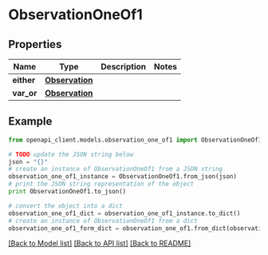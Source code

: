 # ObservationOneOf1


## Properties
Name | Type | Description | Notes
------------ | ------------- | ------------- | -------------
**either** | [**Observation**](Observation.md) |  | 
**var_or** | [**Observation**](Observation.md) |  | 

## Example

```python
from openapi_client.models.observation_one_of1 import ObservationOneOf1

# TODO update the JSON string below
json = "{}"
# create an instance of ObservationOneOf1 from a JSON string
observation_one_of1_instance = ObservationOneOf1.from_json(json)
# print the JSON string representation of the object
print ObservationOneOf1.to_json()

# convert the object into a dict
observation_one_of1_dict = observation_one_of1_instance.to_dict()
# create an instance of ObservationOneOf1 from a dict
observation_one_of1_form_dict = observation_one_of1.from_dict(observation_one_of1_dict)
```
[[Back to Model list]](../README.md#documentation-for-models) [[Back to API list]](../README.md#documentation-for-api-endpoints) [[Back to README]](../README.md)


